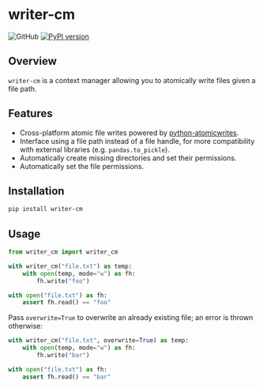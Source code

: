 # writer-cm

![GitHub](https://github.com/dycw/writer-cm/workflows/tag/badge.svg)
[![PyPI version](https://badge.fury.io/py/writer-cm.svg)](https://badge.fury.io/py/writer-cm)

## Overview

`writer-cm` is a context manager allowing you to atomically write files given a
file path.

## Features

- Cross-platform atomic file writes powered by
  [python-atomicwrites](https://github.com/untitaker/python-atomicwrites).
- Interface using a file path instead of a file handle, for more compatibility
  with external libraries (e.g. `pandas.to_pickle`).
- Automatically create missing directories and set their permissions.
- Automatically set the file permissions.

## Installation

```bash
pip install writer-cm
```

## Usage

```python
from writer_cm import writer_cm

with writer_cm("file.txt") as temp:
    with open(temp, mode="w") as fh:
        fh.write("foo")

with open("file.txt") as fh:
    assert fh.read() == "foo"
```

Pass `overwrite=True` to overwrite an already existing file; an error is thrown otherwise:

```python
with writer_cm("file.txt", overwrite=True) as temp:
    with open(temp, mode="w") as fh:
        fh.write("bar")

with open("file.txt") as fh:
    assert fh.read() == "bar"
```
